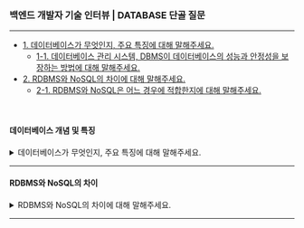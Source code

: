 ### 백엔드 개발자 기술 인터뷰 | DATABASE 단골 질문

---

- [1. 데이터베이스가 무엇인지, 주요 특징에 대해 말해주세요.](#데이터베이스-개념-및-특징)
    - [1-1. 데이터베이스 관리 시스템, DBMS이 데이터베이스의 성능과 안정성을 보장하는 방법에 대해 말해주세요.]()
- [2. RDBMS와 NoSQL의 차이에 대해 말해주세요.](#rdbms와-nosql의-차이)
    - [2-1. RDBMS와 NoSQL은 어느 경우에 적합한지에 대해 말해주세요.]()

<br>

#### 데이터베이스 개념 및 특징

<details>
<summary>데이터베이스가 무엇인지, 주요 특징에 대해 말해주세요.</summary>

- 데이터베이스는 관련 데이터들을 체계적으로 저장, 관리, 검색할 수 있도록 구성한 데이터 집합이다.


- **데이터 독립성**: 데이터 구조 변경 시 애플리케이션에 미치는 영향을 최소화한다.
- **중앙 집중화**: 데이터의 통합 관리 및 보안 강화를 한다.
- **동시서 제어**: 여러 사용자가 동시에 접근해도 데이터 일관성을 유지한다.
- **무결성 보장**: 데이터의 정확성과 일관성을 유지하기 위한 제약 조건이 있다. (PK, FK 등)

<details>
<summary>⁉️ 데이터베이스 관리 시스템, DBMS이 데이터베이스의 성능과 안정성을 보장하는 방법에 대해 말해주세요.</summary>

- DBMS는 인덱싱, 캐싱, 트랜잭션 관리, 백업 및 복구, 동시성 제어 등을 통해 데이터베이스의 성능과 안정성을 보장한다.

</details>

</details>

---

#### RDBMS와 NoSQL의 차이

<details>
<summary>RDBMS와 NoSQL의 차이에 대해 말해주세요.</summary>

- RDBMS는 고정된 스키마와 테이블 기반의 데이터 모델로, SQL을 사용하며 ACID 트랜잭션 보장이 중요할 때 사용한다.
- NoSQL(Not Only SQL)은 스키마가 유연하며 문서, KEY-VALUE, 컬럼형, 그래프 등 다양한 모델을 제공하며, 수평적 확장성이 뛰어나 대용량 데이터 처리에 유리하다.

<details>
<summary>⁉️ RDBMS와 NoSQL은 어느 경우에 적합한지에 대해 말해주세요.</summary>

- 데이터 정합성과 복잡한 JOIN 연산이 필요한 경우는 RDBMS, 빠른 확장성과 유연한 스키마가 요구되면 NoSQL이 적합하다.

</details>

</details>

---
